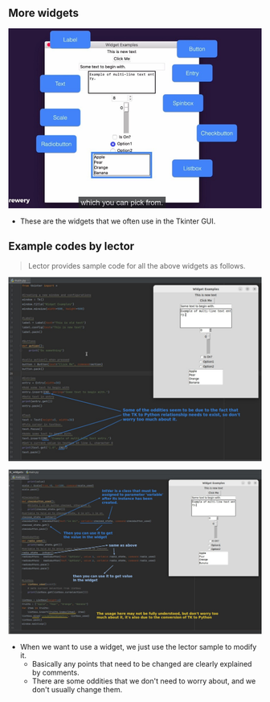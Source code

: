 ## **More widgets**

![Alt more widgets and their names](pic/01.jpg)

- These are the widgets that we often use in the Tkinter GUI.

## **Example codes by lector**

> Lector provides sample code for all the above widgets as follows.

![Alt example codes upper part](pic/02.jpg)

![Alt example codes bottom half](pic/03.jpg)

- When we want to use a widget, we just use the lector sample to modify it.
  - Basically any points that need to be changed are clearly explained by comments.
  - There are some oddities that we don't need to worry about, and we don't usually change them.
